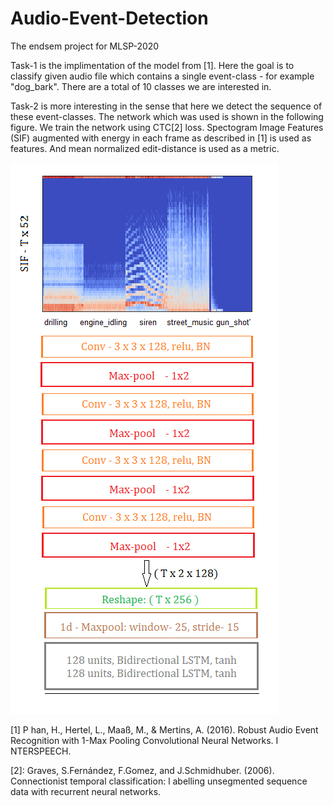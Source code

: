# Audio-Event-Detection
The endsem project for MLSP-2020

Task-1 is the implimentation of the model from [1]. Here the goal is to classify given audio file which contains a single event-class - for example "dog_bark". There are a total of 10 classes we are interested in.

Task-2 is more interesting in the sense that here we detect the sequence of these event-classes. The network which was used is shown in the following figure. We train the network using CTC[2] loss. Spectogram Image Features (SIF) augmented with energy in each frame as described in [1] is used as features. And mean normalized edit-distance is used as a metric.

![](images/model_task2.png)

[1] P han, H., Hertel, L., Maaß, M., & Mertins, A. (2016). Robust Audio Event Recognition with 1-Max Pooling Convolutional Neural Networks. I NTERSPEECH.

[2]: Graves, S.Fernández, F.Gomez, and J.Schmidhuber. (2006). Connectionist temporal classification: l abelling unsegmented sequence data with recurrent neural networks.
